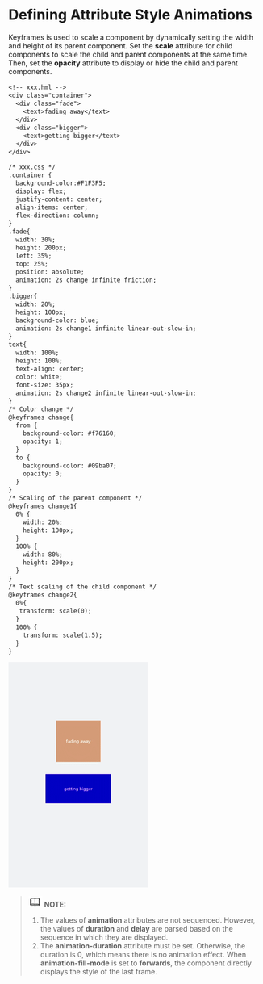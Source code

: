 # Defining Attribute Style Animations<a name="EN-US_TOPIC_0000001172005058"></a>

Keyframes  is used to scale a component by dynamically setting the width and height of its parent component. Set the  **scale**  attribute for child components to scale the child and parent components at the same time. Then, set the  **opacity**  attribute to display or hide the child and parent components.

```
<!-- xxx.hml -->
<div class="container">
  <div class="fade">
    <text>fading away</text>
  </div>
  <div class="bigger">
    <text>getting bigger</text>
  </div>
</div>
```

```
/* xxx.css */
.container {
  background-color:#F1F3F5;
  display: flex;
  justify-content: center;
  align-items: center;
  flex-direction: column;
}
.fade{
  width: 30%;
  height: 200px;
  left: 35%;
  top: 25%;
  position: absolute;
  animation: 2s change infinite friction;
}
.bigger{
  width: 20%;
  height: 100px;
  background-color: blue;
  animation: 2s change1 infinite linear-out-slow-in;
}
text{
  width: 100%;
  height: 100%;
  text-align: center;
  color: white;
  font-size: 35px;
  animation: 2s change2 infinite linear-out-slow-in;
}
/* Color change */
@keyframes change{
  from {
    background-color: #f76160;
    opacity: 1;
  }
  to {
    background-color: #09ba07;
    opacity: 0;
  }
}
/* Scaling of the parent component */
@keyframes change1{
  0% {
    width: 20%;
    height: 100px;
  }
  100% {
    width: 80%;
    height: 200px;
  }
}  
/* Text scaling of the child component */
@keyframes change2{
  0%{
   transform: scale(0);
  }
  100% {
    transform: scale(1.5);
  }
}
```

![](figures/d1.gif)

>![](../public_sys-resources/icon-note.gif) **NOTE:** 
>1.  The values of  **animation**  attributes are not sequenced. However, the values of  **duration**  and  **delay**  are parsed based on the sequence in which they are displayed.
>2.  The  **animation-duration**  attribute must be set. Otherwise, the duration is 0, which means there is no animation effect. When  **animation-fill-mode**  is set to  **forwards**, the component directly displays the style of the last frame.

